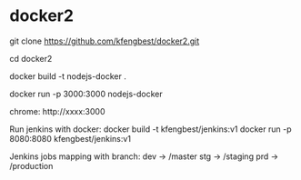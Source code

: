 # docker2

git clone https://github.com/kfengbest/docker2.git

cd docker2

docker build -t nodejs-docker .

docker run -p 3000:3000 nodejs-docker

chrome:  http://xxxx:3000

Run jenkins with docker:
docker build -t kfengbest/jenkins:v1
docker run -p 8080:8080 kfengbest/jenkins:v1

Jenkins jobs mapping with branch:
dev -> /master
stg -> /staging
prd -> /production

